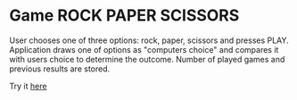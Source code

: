 # Game ROCK PAPER SCISSORS

User chooses one of three options: rock, paper, scissors and presses PLAY. Application draws one of options as "computers choice" and compares it with users choice to determine the outcome. Number of played games and previous results are stored. 

Try it [here](https://life4music.github.io/rock_paper_scissors/)
